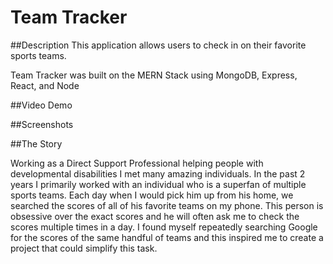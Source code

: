 # Team Tracker

##Description
This application allows users to check in on their favorite sports teams.

Team Tracker was built on the MERN Stack using MongoDB, Express, React, and Node

##Video Demo

##Screenshots

##The Story

Working as a Direct Support Professional helping people with developmental disabilities I met many amazing individuals. In the past 2 years I primarily worked with an individual who is a superfan of multiple sports teams. Each day when I would pick him up from his home, we searched the scores of all of his favorite teams on my phone. This person is obsessive over the exact scores and he will often ask me to check the scores multiple times in a day. I found myself repeatedly searching Google for the scores of the same handful of teams and this inspired me to create a project that could simplify this task.

